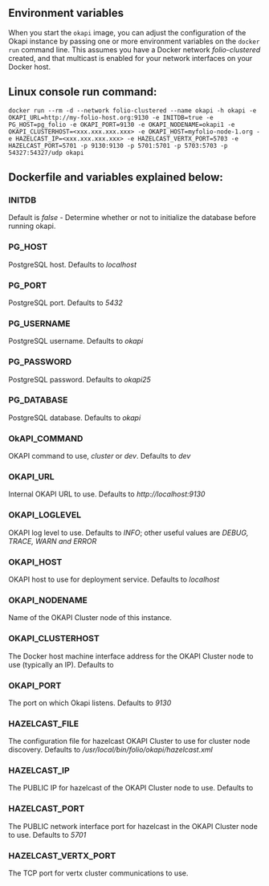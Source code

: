 ## Environment variables

When you start the `okapi` image, you can adjust the configuration of the Okapi instance by passing one or more environment variables on the `docker run` command line. This assumes you have a Docker network *folio-clustered* created, and that multicast is enabled for your network interfaces on your Docker host.


## Linux console run command:


```docker run --rm -d --network folio-clustered --name okapi -h okapi -e OKAPI_URL=http://my-folio-host.org:9130 -e INITDB=true -e PG_HOST=pg_folio -e OKAPI_PORT=9130 -e OKAPI_NODENAME=okapi1 -e OKAPI_CLUSTERHOST=<xxx.xxx.xxx.xxx> -e OKAPI_HOST=myfolio-node-1.org -e HAZELCAST_IP=<xxx.xxx.xxx.xxx> -e HAZELCAST_VERTX_PORT=5703 -e HAZELCAST_PORT=5701 -p 9130:9130 -p 5701:5701 -p 5703:5703 -p 54327:54327/udp okapi```


## Dockerfile and variables explained below:


### INITDB

Default is *false*  - Determine whether or not to initialize the database before running okapi.

### PG_HOST

PostgreSQL host. Defaults to *localhost*

### PG_PORT

PostgreSQL port. Defaults to *5432*

### PG_USERNAME

PostgreSQL username. Defaults to *okapi*

### PG_PASSWORD

PostgreSQL password. Defaults to *okapi25*

### PG_DATABASE

PostgreSQL database. Defaults to *okapi*

### OkAPI_COMMAND

OKAPI command to use, *cluster* or *dev*. Defaults to *dev*

### OKAPI_URL

Internal OKAPI URL to use.  Defaults to *http://localhost:9130*

### OKAPI_LOGLEVEL

OKAPI log level to use.  Defaults to *INFO*; other useful values are *DEBUG, TRACE, WARN and ERROR*

### OKAPI_HOST

OKAPI host to use for deployment service.  Defaults to *localhost*

### OKAPI_NODENAME

Name of the OKAPI Cluster node of this instance.

### OKAPI_CLUSTERHOST

The Docker host machine interface address for the OKAPI Cluster node to use (typically an IP). Defaults to <hostname IP>

### OKAPI_PORT

The port on which Okapi listens. Defaults to *9130*

### HAZELCAST_FILE

The configuration file for hazelcast OKAPI Cluster to use for cluster node discovery. Defaults to */usr/local/bin/folio/okapi/hazelcast.xml*

### HAZELCAST_IP

The PUBLIC IP for hazelcast of the OKAPI Cluster node to use. Defaults to <localhost IP>

### HAZELCAST_PORT

The PUBLIC network interface port for hazelcast in the OKAPI Cluster node to use. Defaults to *5701*

### HAZELCAST_VERTX_PORT

The TCP port for vertx cluster communications to use.
